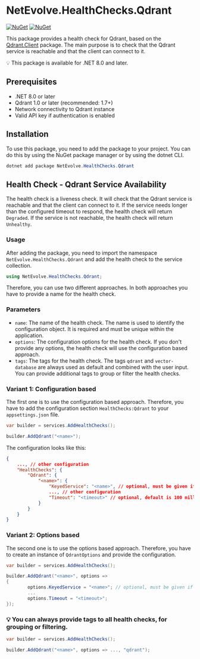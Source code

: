 # NetEvolve.HealthChecks.Qdrant

[![NuGet](https://img.shields.io/nuget/v/NetEvolve.HealthChecks.Qdrant?logo=nuget)](https://www.nuget.org/packages/NetEvolve.HealthChecks.Qdrant/)
[![NuGet](https://img.shields.io/nuget/dt/NetEvolve.HealthChecks.Qdrant?logo=nuget)](https://www.nuget.org/packages/NetEvolve.HealthChecks.Qdrant/)

This package provides a health check for Qdrant, based on the [Qdrant.Client](https://www.nuget.org/packages/Qdrant.Client/) package. The main purpose is to check that the Qdrant service is reachable and that the client can connect to it.

:bulb: This package is available for .NET 8.0 and later.

## Prerequisites

- .NET 8.0 or later
- Qdrant 1.0 or later (recommended: 1.7+)
- Network connectivity to Qdrant instance
- Valid API key if authentication is enabled

## Installation
To use this package, you need to add the package to your project. You can do this by using the NuGet package manager or by using the dotnet CLI.
```powershell
dotnet add package NetEvolve.HealthChecks.Qdrant
```

## Health Check - Qdrant Service Availability
The health check is a liveness check. It will check that the Qdrant service is reachable and that the client can connect to it. If the service needs longer than the configured timeout to respond, the health check will return `Degraded`. If the service is not reachable, the health check will return `Unhealthy`.

### Usage
After adding the package, you need to import the namespace `NetEvolve.HealthChecks.Qdrant` and add the health check to the service collection.
```csharp
using NetEvolve.HealthChecks.Qdrant;
```
Therefore, you can use two different approaches. In both approaches you have to provide a name for the health check.

### Parameters
- `name`: The name of the health check. The name is used to identify the configuration object. It is required and must be unique within the application.
- `options`: The configuration options for the health check. If you don't provide any options, the health check will use the configuration based approach.
- `tags`: The tags for the health check. The tags `qdrant` and `vector-database` are always used as default and combined with the user input. You can provide additional tags to group or filter the health checks.

### Variant 1: Configuration based
The first one is to use the configuration based approach. Therefore, you have to add the configuration section `HealthChecks:Qdrant` to your `appsettings.json` file.
```csharp
var builder = services.AddHealthChecks();

builder.AddQdrant("<name>");
```

The configuration looks like this:
```json
{
    ..., // other configuration
    "HealthChecks": {
        "Qdrant": {
            "<name>": {
                "KeyedService": "<name>", // optional, must be given if you want to access a keyed service
                ..., // other configuration
                "Timeout": "<timeout>" // optional, default is 100 milliseconds
            }
        }
    }
}
```

### Variant 2: Options based
The second one is to use the options based approach. Therefore, you have to create an instance of `QdrantOptions` and provide the configuration.
```csharp
var builder = services.AddHealthChecks();

builder.AddQdrant("<name>", options =>
{
        options.KeyedService = "<name>"; // optional, must be given if you want to access a keyed service
        ...
        options.Timeout = "<timeout>";
});
```

### :bulb: You can always provide tags to all health checks, for grouping or filtering.

```csharp
var builder = services.AddHealthChecks();

builder.AddQdrant("<name>", options => ..., "qdrant");
```